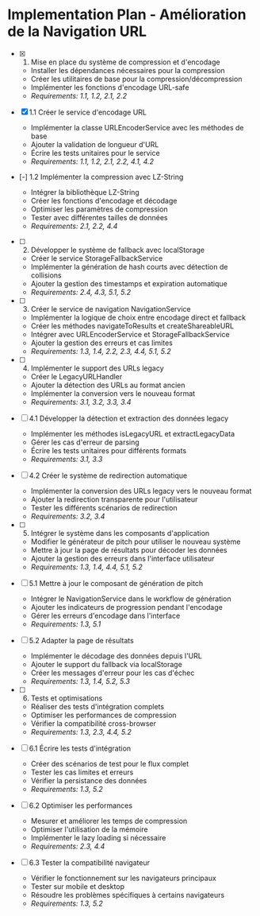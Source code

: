 # Implementation Plan - Amélioration de la Navigation URL

- [x] 1. Mise en place du système de compression et d'encodage














  - Installer les dépendances nécessaires pour la compression
  - Créer les utilitaires de base pour la compression/décompression
  - Implémenter les fonctions d'encodage URL-safe
  - _Requirements: 1.1, 1.2, 2.1, 2.2_

- [x] 1.1 Créer le service d'encodage URL



  - Implémenter la classe URLEncoderService avec les méthodes de base
  - Ajouter la validation de longueur d'URL
  - Écrire les tests unitaires pour le service
  - _Requirements: 1.1, 1.2, 2.1, 2.2, 4.1, 4.2_

- [-] 1.2 Implémenter la compression avec LZ-String


















  - Intégrer la bibliothèque LZ-String
  - Créer les fonctions d'encodage et décodage
  - Optimiser les paramètres de compression
  - Tester avec différentes tailles de données
  - _Requirements: 2.1, 2.2, 4.4_

- [ ] 2. Développer le système de fallback avec localStorage
  - Créer le service StorageFallbackService
  - Implémenter la génération de hash courts avec détection de collisions
  - Ajouter la gestion des timestamps et expiration automatique
  - _Requirements: 2.4, 4.3, 5.1, 5.2_

- [ ] 3. Créer le service de navigation NavigationService
  - Implémenter la logique de choix entre encodage direct et fallback
  - Créer les méthodes navigateToResults et createShareableURL
  - Intégrer avec URLEncoderService et StorageFallbackService
  - Ajouter la gestion des erreurs et cas limites
  - _Requirements: 1.3, 1.4, 2.2, 2.3, 4.4, 5.1, 5.2_

- [ ] 4. Implémenter le support des URLs legacy
  - Créer le LegacyURLHandler
  - Ajouter la détection des URLs au format ancien
  - Implémenter la conversion vers le nouveau format
  - _Requirements: 3.1, 3.2, 3.3, 3.4_

- [ ] 4.1 Développer la détection et extraction des données legacy
  - Implémenter les méthodes isLegacyURL et extractLegacyData
  - Gérer les cas d'erreur de parsing
  - Écrire les tests unitaires pour différents formats
  - _Requirements: 3.1, 3.3_

- [ ] 4.2 Créer le système de redirection automatique
  - Implémenter la conversion des URLs legacy vers le nouveau format
  - Ajouter la redirection transparente pour l'utilisateur
  - Tester les différents scénarios de redirection
  - _Requirements: 3.2, 3.4_

- [ ] 5. Intégrer le système dans les composants d'application
  - Modifier le générateur de pitch pour utiliser le nouveau système
  - Mettre à jour la page de résultats pour décoder les données
  - Ajouter la gestion des erreurs dans l'interface utilisateur
  - _Requirements: 1.3, 1.4, 4.4, 5.1, 5.2_

- [ ] 5.1 Mettre à jour le composant de génération de pitch
  - Intégrer le NavigationService dans le workflow de génération
  - Ajouter les indicateurs de progression pendant l'encodage
  - Gérer les erreurs d'encodage dans l'interface
  - _Requirements: 1.3, 5.1_

- [ ] 5.2 Adapter la page de résultats
  - Implémenter le décodage des données depuis l'URL
  - Ajouter le support du fallback via localStorage
  - Créer les messages d'erreur pour les cas d'échec
  - _Requirements: 1.3, 1.4, 5.2, 5.3_

- [ ] 6. Tests et optimisations
  - Réaliser des tests d'intégration complets
  - Optimiser les performances de compression
  - Vérifier la compatibilité cross-browser
  - _Requirements: 1.3, 2.3, 4.4, 5.2_

- [ ] 6.1 Écrire les tests d'intégration
  - Créer des scénarios de test pour le flux complet
  - Tester les cas limites et erreurs
  - Vérifier la persistance des données
  - _Requirements: 1.3, 5.2_

- [ ] 6.2 Optimiser les performances
  - Mesurer et améliorer les temps de compression
  - Optimiser l'utilisation de la mémoire
  - Implémenter le lazy loading si nécessaire
  - _Requirements: 2.3, 4.4_

- [ ] 6.3 Tester la compatibilité navigateur
  - Vérifier le fonctionnement sur les navigateurs principaux
  - Tester sur mobile et desktop
  - Résoudre les problèmes spécifiques à certains navigateurs
  - _Requirements: 1.3, 5.2_